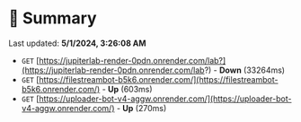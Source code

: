 # 📖 Summary
Last updated: **5/1/2024, 3:26:08 AM**

- `GET` [https://jupiterlab-render-0pdn.onrender.com/lab?](https://jupiterlab-render-0pdn.onrender.com/lab?) - **Down** (33264ms)
- `GET` [https://filestreambot-b5k6.onrender.com/](https://filestreambot-b5k6.onrender.com/) - **Up** (603ms)
- `GET` [https://uploader-bot-v4-aggw.onrender.com/](https://uploader-bot-v4-aggw.onrender.com/) - **Up** (270ms)
